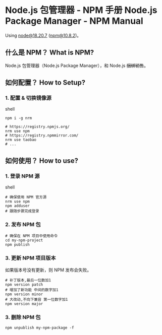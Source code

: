 # Node.js 包管理器 - NPM 手册 Node.js Package Manager - NPM Manual

Using node@18.20.7 (npm@10.8.2)。

## 什么是 NPM？ What is NPM?

Node.js 包管理器（Node.js Package Manager），和 Node.js ~~捆绑销售~~。

## 如何配置？ How to Setup?

### 1. 配置 & 切换镜像源

shell

```shell
npm i -g nrm

# https://registry.npmjs.org/
nrm use npm
# https://registry.npmmirror.com/
nrm use taobao
# ...
```

## 如何使用？ How to use?

### 1. 登录 NPM 源

shell

```shell
# 确保使用 NPM 官方源
nrm use npm
npm adduser
# 跟随步骤完成登录
```

### 2. 发布 NPM 包

```shell
# 确保在 NPM 项目中使用命令
cd my-npm-project
npm publish
```

### 3. 更新 NPM 项目版本

如果版本号没有更新，则 NPM 发布会失败。

```shell
# 补丁版本,最后一位数加1
npm version patch
# 增加了新功能 中间的数字加1
npm version minor
# 大改动,不向下兼容 第一位数字加1
npm version major
```

### 3. 删除 NPM 包

```shell
npm unpublish my-npm-package -f
```
